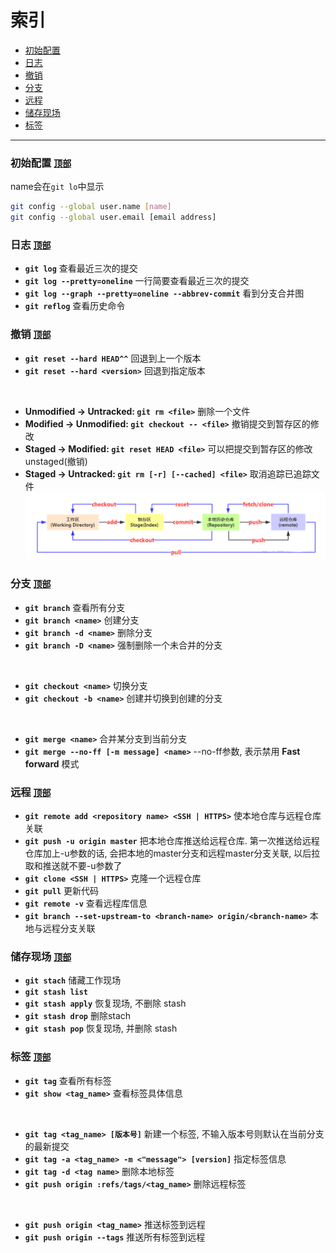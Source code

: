# 索引
* [初始配置](#user-content-初始配置-顶部)
* [日志](#user-content-日志-顶部)
* [撤销](#user-content-撤销-顶部)
* [分支](#user-content-分支-顶部)
* [远程](#user-content-远程-顶部)
* [储存现场](#user-content-储存现场-顶部)
* [标签](#user-content-标签-顶部)

*************************************************************************

### 初始配置 [`顶部`](#user-content-索引)
name会在`git lo`中显示
```sh
git config --global user.name [name]
git config --global user.email [email address]
```

### 日志 [`顶部`](#user-content-索引)
* **`git log`** 查看最近三次的提交
* **`git log --pretty=oneline`** 一行简要查看最近三次的提交
* **`git log --graph --pretty=oneline --abbrev-commit`** 看到分支合并图
* **`git reflog`** 查看历史命令

### 撤销 [`顶部`](#user-content-索引)
* **`git reset --hard HEAD^^`** 回退到上一个版本
* **`git reset --hard <version>`** 回退到指定版本

<br>

* **Unmodified -> Untracked: `git rm <file>`** 删除一个文件
* **Modified -> Unmodified: `git checkout -- <file>`** 撤销提交到暂存区的修改
* **Staged -> Modified: `git reset HEAD <file>`** 可以把提交到暂存区的修改unstaged(撤销)
* **Staged -> Untracked: `git rm [-r] [--cached] <file>`** 取消追踪已追踪文件
![](src/git.png)

### 分支 [`顶部`](#user-content-索引)
* **`git branch`** 查看所有分支
* **`git branch <name>`** 创建分支
* **`git branch -d <name>`** 删除分支
* **`git branch -D <name>`** 强制删除一个未合并的分支

<br>

* **`git checkout <name>`** 切换分支
* **`git checkout -b <name>`** 创建并切换到创建的分支

<br>

* **`git merge <name>`** 合并某分支到当前分支
* **`git merge --no-ff [-m message] <name>`** --no-ff参数, 表示禁用 **Fast forward** 模式

### 远程 [`顶部`](#user-content-索引)
* **`git remote add <repository name> <SSH | HTTPS>`** 使本地仓库与远程仓库关联
* **`git push -u origin master`** 把本地仓库推送给远程仓库. 第一次推送给远程仓库加上-u参数的话, 会把本地的master分支和远程master分支关联, 以后拉取和推送就不要-u参数了
* **`git clone <SSH | HTTPS>`** 克隆一个远程仓库
* **`git pull`** 更新代码
* **`git remote -v`** 查看远程库信息
* **`git branch --set-upstream-to <branch-name> origin/<branch-name>`** 本地与远程分支关联

### 储存现场 [`顶部`](#user-content-索引)
* **`git stach`** 储藏工作现场
* **`git stash list`** 
* **`git stash apply`** 恢复现场, 不删除 stash
* **`git stash drop`** 删除stach
* **`git stash pop`** 恢复现场, 并删除 stash

### 标签 [`顶部`](#user-content-索引)
* **`git tag`** 查看所有标签
* **`git show <tag_name>`** 查看标签具体信息

<br>

* **`git tag <tag_name> [版本号]`** 新建一个标签, 不输入版本号则默认在当前分支的最新提交
* **`git tag -a <tag_name> -m <"message"> [version]`** 指定标签信息
* **`git tag -d <tag name>`** 删除本地标签
* **`git push origin :refs/tags/<tag_name>`** 删除远程标签

<br>

* **`git push origin <tag_name>`** 推送标签到远程
* **`git push origin --tags`** 推送所有标签到远程